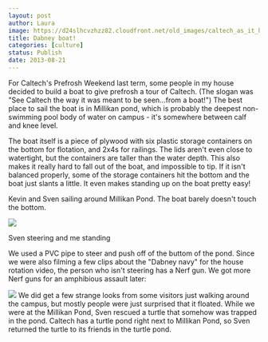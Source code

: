 ```yaml
---
layout: post
author: Laura
image: https://d24slhcvzhzz82.cloudfront.net/old_images/caltech_as_it_happens/6a0105349b8251970b01901eda2cf0970b.jpg
title: Dabney boat! 
categories: [culture]
status: Publish
date: 2013-08-21
---
```


For Caltech's Prefrosh Weekend last term, some people in my house decided to build a boat to give prefrosh a tour of Caltech. (The slogan was "See Caltech the way it was meant to be seen...from a boat!") The best place to sail the boat is in Millikan pond, which is probably the deepest non-swimming pool body of water on campus - it's somewhere between calf and knee level.

The boat itself is a piece of plywood with six plastic storage containers on the bottom for flotation, and 2x4s for railings. The lids aren't even close to watertight, but the containers are taller than the water depth. This also makes it really hard to fall out of the boat, and impossible to tip. If it isn't balanced properly, some of the storage containers hit the bottom and the boat just slants a little. It even makes standing up on the boat pretty easy!

Kevin and Sven sailing around Millikan Pond. The boat barely doesn't touch the bottom.


![](https://d24slhcvzhzz82.cloudfront.net/old_images/caltech_as_it_happens/6a0105349b8251970b019104d027b6970c.png)

Sven steering and me standing

We used a PVC pipe to steer and push off of the buttom of the pond. Since we were also filming a few clips about the "Dabney navy" for the house rotation video, the person who isn't steering has a Nerf gun. We got more Nerf guns for an amphibious assault later:


![](https://d24slhcvzhzz82.cloudfront.net/old_images/caltech_as_it_happens/6a0105349b8251970b0192ac998c0f970d.png)
We did get a few strange looks from some visitors just walking around the campus, but mostly people were just surprised that it floated. While we were at the Millikan Pond, Sven rescued a turtle that somehow was trapped in the pond. Caltech has a turtle pond right next to Millikan Pond, so Sven returned the turtle to its friends in the turtle pond.

